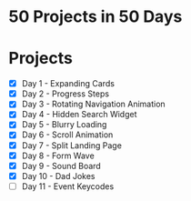 # 50 Projects in 50 Days

# Projects

- [x] Day 1 - Expanding Cards
- [x] Day 2 - Progress Steps
- [x] Day 3 - Rotating Navigation Animation
- [x] Day 4 - Hidden Search Widget
- [x] Day 5 - Blurry Loading
- [x] Day 6 - Scroll Animation
- [x] Day 7 - Split Landing Page
- [x] Day 8 - Form Wave
- [x] Day 9 - Sound Board
- [x] Day 10 - Dad Jokes
- [ ] Day 11 - Event Keycodes
